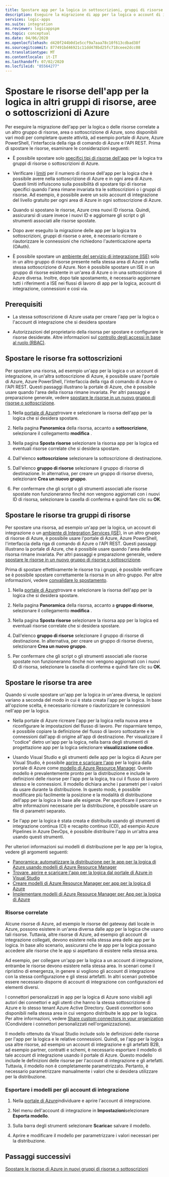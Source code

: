 ```yaml
---
title: Spostare app per la logica in sottoscrizioni, gruppi di risorse o aree
description: Eseguire la migrazione di app per la logica o account di integrazione ad altre sottoscrizioni di Azure, gruppi di risorse o posizioni (aree)
services: logic-apps
ms.suite: integration
ms.reviewer: logicappspm
ms.topic: conceptual
ms.date: 04/06/2020
ms.openlocfilehash: d420f244b0d1e5ccf9a7aaa78c10f613cdbad38f
ms.sourcegitcommit: 877491bd46921c11dd478bd25fc718ceee2dcc08
ms.translationtype: MT
ms.contentlocale: it-IT
ms.lasthandoff: 07/02/2020
ms.locfileid: "85564277"
---
```

# <a name="move-logic-app-resources-to-other-azure-resource-groups-regions-or-subscriptions"></a>Spostare le risorse dell'app per la logica in altri gruppi di risorse, aree o sottoscrizioni di Azure

Per eseguire la migrazione dell'app per la logica o delle risorse correlate a un altro gruppo di risorse, area o sottoscrizione di Azure, sono disponibili vari modi per completare queste attività, ad esempio portale di Azure, Azure PowerShell, l'interfaccia della riga di comando di Azure e l'API REST. Prima di spostare le risorse, esaminare le considerazioni seguenti: 

* È possibile spostare solo [specifici tipi di risorse dell'app](../azure-resource-manager/management/move-support-resources.md#microsoftlogic) per la logica tra gruppi di risorse o sottoscrizioni di Azure.

* Verificare i [limiti](../logic-apps/logic-apps-limits-and-config.md) per il numero di risorse dell'app per la logica che è possibile avere nella sottoscrizione di Azure e in ogni area di Azure. Questi limiti influiscono sulla possibilità di spostare tipi di risorse specifici quando l'area rimane invariata tra le sottoscrizioni o i gruppi di risorse. Ad esempio, è possibile avere un solo account di integrazione del livello gratuito per ogni area di Azure in ogni sottoscrizione di Azure.

* Quando si spostano le risorse, Azure crea nuovi ID risorsa. Quindi, assicurarsi di usare invece i nuovi ID e aggiornare gli script o gli strumenti associati alle risorse spostate.

* Dopo aver eseguito la migrazione delle app per la logica tra sottoscrizioni, gruppi di risorse o aree, è necessario ricreare o riautorizzare le connessioni che richiedono l'autenticazione aperta (OAuth).

* È possibile spostare un [ambiente del servizio di integrazione (ISE)](connect-virtual-network-vnet-isolated-environment-overview.md) solo in un altro gruppo di risorse presente nella stessa area di Azure o nella stessa sottoscrizione di Azure. Non è possibile spostare un ISE in un gruppo di risorse esistente in un'area di Azure o in una sottoscrizione di Azure diversa. Inoltre, dopo tale spostamento, è necessario aggiornare tutti i riferimenti a ISE nei flussi di lavoro di app per la logica, account di integrazione, connessioni e così via.

## <a name="prerequisites"></a>Prerequisiti

* La stessa sottoscrizione di Azure usata per creare l'app per la logica o l'account di integrazione che si desidera spostare

* Autorizzazioni del proprietario della risorsa per spostare e configurare le risorse desiderate. Altre informazioni sul [controllo degli accessi in base al ruolo (RBAC)](../role-based-access-control/built-in-roles.md#owner).

<a name="move-subscription"></a>

## <a name="move-resources-between-subscriptions"></a>Spostare le risorse fra sottoscrizioni

Per spostare una risorsa, ad esempio un'app per la logica o un account di integrazione, in un'altra sottoscrizione di Azure, è possibile usare l'portale di Azure, Azure PowerShell, l'interfaccia della riga di comando di Azure o l'API REST. Questi passaggi illustrano la portale di Azure, che è possibile usare quando l'area della risorsa rimane invariata. Per altri passaggi e preparazione generale, vedere [spostare le risorse in un nuovo gruppo di risorse o sottoscrizione](../azure-resource-manager/management/move-resource-group-and-subscription.md).

1. Nella [portale di Azure](https://portal.azure.com)trovare e selezionare la risorsa dell'app per la logica che si desidera spostare.

1. Nella pagina **Panoramica** della risorsa, accanto a **sottoscrizione**, selezionare il collegamento **modifica** .

1. Nella pagina **Sposta risorse** selezionare la risorsa app per la logica ed eventuali risorse correlate che si desidera spostare.

1. Dall'elenco **sottoscrizione** selezionare la sottoscrizione di destinazione.

1. Dall'elenco **gruppo di risorse** selezionare il gruppo di risorse di destinazione. In alternativa, per creare un gruppo di risorse diverso, selezionare **Crea un nuovo gruppo**.

1. Per confermare che gli script o gli strumenti associati alle risorse spostate non funzioneranno finché non vengono aggiornati con i nuovi ID di risorsa, selezionare la casella di conferma e quindi fare clic su **OK**.

<a name="move-resource-group"></a>

## <a name="move-resources-between-resource-groups"></a>Spostare le risorse tra gruppi di risorse

Per spostare una risorsa, ad esempio un'app per la logica, un account di integrazione o un [ambiente di Integration Services (ISE)](connect-virtual-network-vnet-isolated-environment-overview.md), in un altro gruppo di risorse di Azure, è possibile usare l'portale di Azure, Azure PowerShell, l'interfaccia della riga di comando di Azure o l'API REST. Questi passaggi illustrano la portale di Azure, che è possibile usare quando l'area della risorsa rimane invariata. Per altri passaggi e preparazione generale, vedere [spostare le risorse in un nuovo gruppo di risorse o sottoscrizione](../azure-resource-manager/management/move-resource-group-and-subscription.md).

Prima di spostare effettivamente le risorse tra i gruppi, è possibile verificare se è possibile spostare correttamente la risorsa in un altro gruppo. Per altre informazioni, vedere [convalidare lo spostamento](../azure-resource-manager/management/move-resource-group-and-subscription.md#validate-move).

1. Nella [portale di Azure](https://portal.azure.com)trovare e selezionare la risorsa dell'app per la logica che si desidera spostare.

1. Nella pagina **Panoramica** della risorsa, accanto a **gruppo di risorse**, selezionare il collegamento **modifica** .

1. Nella pagina **Sposta risorse** selezionare la risorsa app per la logica ed eventuali risorse correlate che si desidera spostare.

1. Dall'elenco **gruppo di risorse** selezionare il gruppo di risorse di destinazione. In alternativa, per creare un gruppo di risorse diverso, selezionare **Crea un nuovo gruppo**.

1. Per confermare che gli script o gli strumenti associati alle risorse spostate non funzioneranno finché non vengono aggiornati con i nuovi ID di risorsa, selezionare la casella di conferma e quindi fare clic su **OK**.

<a name="move-location"></a>

## <a name="move-resources-between-regions"></a>Spostare le risorse tra aree

Quando si vuole spostare un'app per la logica in un'area diversa, le opzioni variano a seconda del modo in cui è stata creata l'app per la logica. In base all'opzione scelta, è necessario ricreare o riautorizzare le connessioni nell'app per la logica.

* Nella portale di Azure ricreare l'app per la logica nella nuova area e riconfigurare le impostazioni del flusso di lavoro. Per risparmiare tempo, è possibile copiare la definizione del flusso di lavoro sottostante e le connessioni dall'app di origine all'app di destinazione. Per visualizzare il "codice" dietro un'app per la logica, nella barra degli strumenti di progettazione app per la logica selezionare **visualizzazione codice**.

* Usando Visual Studio e gli strumenti delle app per la logica di Azure per Visual Studio, è possibile [aprire e scaricare l'app](../logic-apps/manage-logic-apps-with-visual-studio.md) per la logica dalla portale di Azure come [modello di Azure Resource Manager](../logic-apps/logic-apps-azure-resource-manager-templates-overview.md). Questo modello è prevalentemente pronto per la distribuzione e include le definizioni delle risorse per l'app per la logica, tra cui il flusso di lavoro stesso e le connessioni. Il modello dichiara anche i parametri per i valori da usare durante la distribuzione. In questo modo, è possibile modificare più facilmente la posizione e la modalità di distribuzione dell'app per la logica in base alle esigenze. Per specificare il percorso e altre informazioni necessarie per la distribuzione, è possibile usare un file di parametri separato.

* Se l'app per la logica è stata creata e distribuita usando gli strumenti di integrazione continua (CI) e recapito continuo (CD), ad esempio Azure Pipelines in Azure DevOps, è possibile distribuire l'app in un'altra area usando questi strumenti.

Per ulteriori informazioni sui modelli di distribuzione per le app per la logica, vedere gli argomenti seguenti:

* [Panoramica: automatizzare la distribuzione per le app per la logica di Azure usando modelli di Azure Resource Manager](../logic-apps/logic-apps-azure-resource-manager-templates-overview.md)
* [Trovare, aprire e scaricare l'app per la logica dal portale di Azure in Visual Studio](../logic-apps/manage-logic-apps-with-visual-studio.md)
* [Creare modelli di Azure Resource Manager per app per la logica di Azure](../logic-apps/logic-apps-create-azure-resource-manager-templates.md)
* [Implementare modelli di Azure Resource Manager per App per la logica di Azure](../logic-apps/logic-apps-deploy-azure-resource-manager-templates.md)

### <a name="related-resources"></a>Risorse correlate

Alcune risorse di Azure, ad esempio le risorse del gateway dati locale in Azure, possono esistere in un'area diversa dalle app per la logica che usano tali risorse. Tuttavia, altre risorse di Azure, ad esempio gli account di integrazione collegati, devono esistere nella stessa area delle app per la logica. In base allo scenario, assicurarsi che le app per la logica possano accedere alle risorse che le app si aspettano di esistere nella stessa area.

Ad esempio, per collegare un'app per la logica a un account di integrazione, entrambe le risorse devono esistere nella stessa area. In scenari come il ripristino di emergenza, in genere si vogliono gli account di integrazione con la stessa configurazione e gli stessi artefatti. In altri scenari potrebbe essere necessario disporre di account di integrazione con configurazioni ed elementi diversi.

I connettori personalizzati in app per la logica di Azure sono visibili agli autori dei connettori e agli utenti che hanno la stessa sottoscrizione di Azure e lo stesso tenant Azure Active Directory. Questi connettori sono disponibili nella stessa area in cui vengono distribuite le app per la logica. Per altre informazioni, vedere [Share custom connectors in your organization](https://docs.microsoft.com/connectors/custom-connectors/share) (Condividere i connettori personalizzati nell'organizzazione).

Il modello ottenuto da Visual Studio include solo le definizioni delle risorse per l'app per la logica e le relative connessioni. Quindi, se l'app per la logica usa altre risorse, ad esempio un account di integrazione e gli artefatti B2B, ad esempio partner, contratti e schemi, è necessario esportare il modello di tale account di integrazione usando il portale di Azure. Questo modello include le definizioni delle risorse per l'account di integrazione e gli artefatti. Tuttavia, il modello non è completamente parametrizzato. Pertanto, è necessario parametrizzare manualmente i valori che si desidera utilizzare per la distribuzione.

### <a name="export-templates-for-integration-accounts"></a>Esportare i modelli per gli account di integrazione

1. Nella [portale di Azure](https://portal.azure.com)individuare e aprire l'account di integrazione.

1. Nel menu dell'account di integrazione in **Impostazioni**selezionare **Esporta modello**.

1. Sulla barra degli strumenti selezionare **Scarica**e salvare il modello.

1. Aprire e modificare il modello per parametrizzare i valori necessari per la distribuzione.

## <a name="next-steps"></a>Passaggi successivi

[Spostare le risorse di Azure in nuovi gruppi di risorse o sottoscrizioni](../azure-resource-manager/management/move-resource-group-and-subscription.md)
